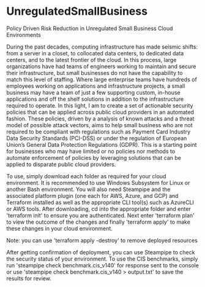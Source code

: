 # UnregulatedSmallBusiness
Policy Driven Risk Reduction in Unregulated Small Business Cloud Environments

During the past decades, computing infrastructure has made seismic shifts: from a server in a closet, to collocated data centers, to dedicated data centers, and to the latest frontier of the cloud. In this process, large organizations have had teams of engineers working to maintain and secure their infrastructure, but small businesses do not have the capability to match this level of staffing. Where large enterprise teams have hundreds of employees working on applications and infrastructure projects, a small business may have a team of just a few supporting custom, in-house applications and off the shelf solutions in addition to the infrastructure required to operate. In this light, I am to create a set of actionable security policies that can be applied across public cloud providers in an automated fashion. These policies, driven by a analysis of known attacks and a threat model of possible attack vectors, aims to help small business who are not required to be compliant with regulations such as Payment Card Industry Data Security Standards (PCI-DSS) or under the regulation of European Union’s General Data Protection Regulations (GDPR). This is a starting point for businesses who may have limited or no policies nor methods to automate enforcement of policies by leveraging solutions that can be applied to disparate public cloud providers.

To use, simply download each folder as required for your cloud environment. It is recommended to use Windows Subsystem for Linux or another Bash environment.
You will also need Steampipe and the associated platform plugin (one each for AWS, Azure, and GCP) and Terraform installed as well as the appropriate CLI tool(s) such as AzureCLI or AWS tools.
After downloading, cd into the appropriate folder and enter 'terraform init' to ensure you are authenticated.
Next enter 'terraform plan' to view the outcome of the changes and finally 'terraform apply' to make these changes in your cloud environment.

Note: you can use 'terraform apply -destroy' to remove deployed resources

After getting confirmation of deployment, you can use Steampipe to check the security status of your environment.
To use the CIS benchmarks, simply run 'steampipe check benchmark.cis_v140' for response sent to the console or use 'steampipe check benchmark.cis_v140 > output.txt' to save the results for review. 
